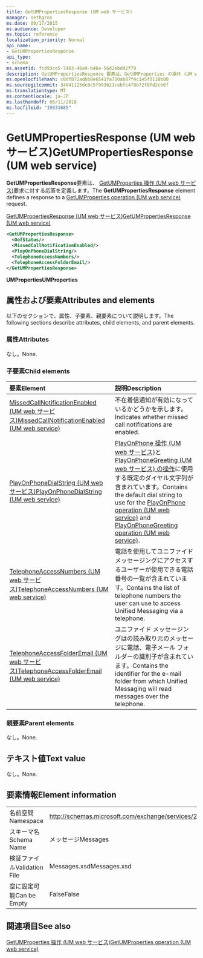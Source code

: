 ```yaml
---
title: GetUMPropertiesResponse (UM web サービス)
manager: sethgros
ms.date: 09/17/2015
ms.audience: Developer
ms.topic: reference
localization_priority: Normal
api_name:
- GetUMPropertiesResponse
api_type:
- schema
ms.assetid: fcd93ce5-7403-46a9-b46e-56d2ebdd2f79
description: GetUMPropertiesResponse 要素は、GetUMProperties の操作 (UM web サービス) 要求に対する応答を定義します。
ms.openlocfilehash: c0df872ad6b8e6541fa750ab87f4c1e5f0118b00
ms.sourcegitcommit: 34041125dc8c5f993b21cebfc4f8b72f0fd2cb6f
ms.translationtype: MT
ms.contentlocale: ja-JP
ms.lasthandoff: 06/11/2018
ms.locfileid: "19831685"
---
```

# <a name="getumpropertiesresponse-um-web-service"></a><span data-ttu-id="48ee2-103">GetUMPropertiesResponse (UM web サービス)</span><span class="sxs-lookup"><span data-stu-id="48ee2-103">GetUMPropertiesResponse (UM web service)</span></span>

<span data-ttu-id="48ee2-104">**GetUMPropertiesResponse**要素は、 [GetUMProperties 操作 (UM web サービス)](getumproperties-operation-um-web-service.md)要求に対する応答を定義します。</span><span class="sxs-lookup"><span data-stu-id="48ee2-104">The **GetUMPropertiesResponse** element defines a response to a [GetUMProperties operation (UM web service)](getumproperties-operation-um-web-service.md) request.</span></span> 
  
[<span data-ttu-id="48ee2-105">GetUMPropertiesResponse (UM web サービス)</span><span class="sxs-lookup"><span data-stu-id="48ee2-105">GetUMPropertiesResponse (UM web service)</span></span>](getumpropertiesresponse-um-web-service.md)
  
```xml
<GetUMPropertiesResponse>
  <OofStatus/>
  <MissedCallNotificationEnabled/>
  <PlayOnPhoneDialString/>
  <TelephoneAccessNumbers/>
  <TelephoneAccessFolderEmail/>
</GetUMPropertiesResponse>
```

 <span data-ttu-id="48ee2-106">**UMProperties**</span><span class="sxs-lookup"><span data-stu-id="48ee2-106">**UMProperties**</span></span>
## <a name="attributes-and-elements"></a><span data-ttu-id="48ee2-107">属性および要素</span><span class="sxs-lookup"><span data-stu-id="48ee2-107">Attributes and elements</span></span>

<span data-ttu-id="48ee2-108">以下のセクションで、属性、子要素、親要素について説明します。</span><span class="sxs-lookup"><span data-stu-id="48ee2-108">The following sections describe attributes, child elements, and parent elements.</span></span>
  
### <a name="attributes"></a><span data-ttu-id="48ee2-109">属性</span><span class="sxs-lookup"><span data-stu-id="48ee2-109">Attributes</span></span>

<span data-ttu-id="48ee2-110">なし。</span><span class="sxs-lookup"><span data-stu-id="48ee2-110">None.</span></span>
  
### <a name="child-elements"></a><span data-ttu-id="48ee2-111">子要素</span><span class="sxs-lookup"><span data-stu-id="48ee2-111">Child elements</span></span>

|<span data-ttu-id="48ee2-112">**要素**</span><span class="sxs-lookup"><span data-stu-id="48ee2-112">**Element**</span></span>|<span data-ttu-id="48ee2-113">**説明**</span><span class="sxs-lookup"><span data-stu-id="48ee2-113">**Description**</span></span>|
|:-----|:-----|
|[<span data-ttu-id="48ee2-114">MissedCallNotificationEnabled (UM web サービス)</span><span class="sxs-lookup"><span data-stu-id="48ee2-114">MissedCallNotificationEnabled (UM web service)</span></span>](missedcallnotificationenabled-um-web-service.md) <br/> |<span data-ttu-id="48ee2-115">不在着信通知が有効になっているかどうかを示します。</span><span class="sxs-lookup"><span data-stu-id="48ee2-115">Indicates whether missed call notifications are enabled.</span></span>  <br/> |
|[<span data-ttu-id="48ee2-116">PlayOnPhoneDialString (UM web サービス)</span><span class="sxs-lookup"><span data-stu-id="48ee2-116">PlayOnPhoneDialString (UM web service)</span></span>](playonphonedialstring-um-web-service.md) <br/> |<span data-ttu-id="48ee2-117">[PlayOnPhone 操作 (UM web サービス)](playonphone-operation-um-web-service.md)と[PlayOnPhoneGreeting (UM web サービス) の操作](playonphonegreeting-operation-um-web-service.md)に使用する既定のダイヤル文字列が含まれています。</span><span class="sxs-lookup"><span data-stu-id="48ee2-117">Contains the default dial string to use for the [PlayOnPhone operation (UM web service)](playonphone-operation-um-web-service.md) and [PlayOnPhoneGreeting operation (UM web service)](playonphonegreeting-operation-um-web-service.md).</span></span>  <br/> |
|[<span data-ttu-id="48ee2-118">TelephoneAccessNumbers (UM web サービス)</span><span class="sxs-lookup"><span data-stu-id="48ee2-118">TelephoneAccessNumbers (UM web service)</span></span>](telephoneaccessnumbers-um-web-service.md) <br/> |<span data-ttu-id="48ee2-119">電話を使用してユニファイド メッセージングにアクセスするユーザーが使用できる電話番号の一覧が含まれています。</span><span class="sxs-lookup"><span data-stu-id="48ee2-119">Contains the list of telephone numbers the user can use to access Unified Messaging via a telephone.</span></span>  <br/> |
|[<span data-ttu-id="48ee2-120">TelephoneAccessFolderEmail (UM web サービス)</span><span class="sxs-lookup"><span data-stu-id="48ee2-120">TelephoneAccessFolderEmail (UM web service)</span></span>](telephoneaccessfolderemail-um-web-service.md) <br/> |<span data-ttu-id="48ee2-121">ユニファイド メッセージングはの読み取り元のメッセージに電話、電子メール フォルダーの識別子が含まれています。</span><span class="sxs-lookup"><span data-stu-id="48ee2-121">Contains the identifier for the e-mail folder from which Unified Messaging will read messages over the telephone.</span></span>  <br/> |
   
### <a name="parent-elements"></a><span data-ttu-id="48ee2-122">親要素</span><span class="sxs-lookup"><span data-stu-id="48ee2-122">Parent elements</span></span>

<span data-ttu-id="48ee2-123">なし。</span><span class="sxs-lookup"><span data-stu-id="48ee2-123">None.</span></span>
  
## <a name="text-value"></a><span data-ttu-id="48ee2-124">テキスト値</span><span class="sxs-lookup"><span data-stu-id="48ee2-124">Text value</span></span>

<span data-ttu-id="48ee2-125">なし。</span><span class="sxs-lookup"><span data-stu-id="48ee2-125">None.</span></span>
  
## <a name="element-information"></a><span data-ttu-id="48ee2-126">要素情報</span><span class="sxs-lookup"><span data-stu-id="48ee2-126">Element information</span></span>

|||
|:-----|:-----|
|<span data-ttu-id="48ee2-127">名前空間</span><span class="sxs-lookup"><span data-stu-id="48ee2-127">Namespace</span></span>  <br/> |http://schemas.microsoft.com/exchange/services/2006/messages  <br/> |
|<span data-ttu-id="48ee2-128">スキーマ名</span><span class="sxs-lookup"><span data-stu-id="48ee2-128">Schema Name</span></span>  <br/> |<span data-ttu-id="48ee2-129">メッセージ</span><span class="sxs-lookup"><span data-stu-id="48ee2-129">Messages</span></span>  <br/> |
|<span data-ttu-id="48ee2-130">検証ファイル</span><span class="sxs-lookup"><span data-stu-id="48ee2-130">Validation File</span></span>  <br/> |<span data-ttu-id="48ee2-131">Messages.xsd</span><span class="sxs-lookup"><span data-stu-id="48ee2-131">Messages.xsd</span></span>  <br/> |
|<span data-ttu-id="48ee2-132">空に設定可能</span><span class="sxs-lookup"><span data-stu-id="48ee2-132">Can be Empty</span></span>  <br/> |<span data-ttu-id="48ee2-133">False</span><span class="sxs-lookup"><span data-stu-id="48ee2-133">False</span></span>  <br/> |
   
## <a name="see-also"></a><span data-ttu-id="48ee2-134">関連項目</span><span class="sxs-lookup"><span data-stu-id="48ee2-134">See also</span></span>



[<span data-ttu-id="48ee2-135">GetUMProperties 操作 (UM web サービス)</span><span class="sxs-lookup"><span data-stu-id="48ee2-135">GetUMProperties operation (UM web service)</span></span>](getumproperties-operation-um-web-service.md)

